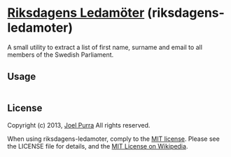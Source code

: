 # [Riksdagens Ledamöter](https://github.com/joelpurra/riksdagens-ledamoter) (riksdagens-ledamoter)

A small utility to extract a list of first name, surname and email to all members of the Swedish Parliament.

## Usage

```bash

```

## License

Copyright (c) 2013, [Joel Purra](http://joelpurra.com/) All rights reserved.

When using riksdagens-ledamoter, comply to the [MIT license](http://joelpurra.mit-license.org/2013). Please see the LICENSE file for details, and the [MIT License on Wikipedia](http://en.wikipedia.org/wiki/MIT_License).
